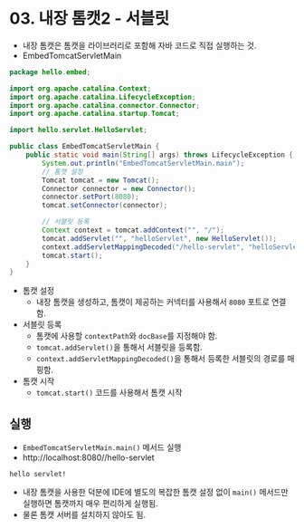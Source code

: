 # 03. 내장 톰캣2 - 서블릿
- 내장 톰캣은 톰캣을 라이브러리로 포함해 자바 코드로 직접 실행하는 것.
- EmbedTomcatServletMain
```java
package hello.embed;

import org.apache.catalina.Context;
import org.apache.catalina.LifecycleException;
import org.apache.catalina.connector.Connector;
import org.apache.catalina.startup.Tomcat;

import hello.servlet.HelloServlet;

public class EmbedTomcatServletMain {
	public static void main(String[] args) throws LifecycleException {
		System.out.println("EmbedTomcatServletMain.main");
		// 톰캣 설정
		Tomcat tomcat = new Tomcat();
		Connector connector = new Connector();
		connector.setPort(8080);
		tomcat.setConnector(connector);

		// 서블릿 등록
		Context context = tomcat.addContext("", "/");
		tomcat.addServlet("", "helloServlet", new HelloServlet());
		context.addServletMappingDecoded("/hello-servlet", "helloServlet");
		tomcat.start();
	}
}
```
- 톰캣 설정
  - 내장 톰캣을 생성하고, 톰캣이 제공하는 커넥터를 사용해서 `8080` 포트로 연결함.
- 서블릿 등록
  - 톰캣에 사용할 `contextPath`와 `docBase`를 지정해야 함.
  - `tomcat.addServlet()`을 통해서 서블릿을 등록함.
  - `context.addServletMappingDecoded()`을 통해서 등록한 서블릿의 경로를 매핑함.
- 톰캣 시작
  - `tomcat.start()` 코드를 사용해서 톰캣 시작

## 실행
- `EmbedTomcatServletMain.main()` 메서드 실행
- http://localhost:8080//hello-servlet
```text
hello servlet!
```
- 내장 톰캣을 사용한 덕분에 IDE에 별도의 복잡한 톰캣 설정 없이 `main()` 메서드만 실행하면 톰캣까지 매우 편리하게 실행됨.
- 물론 톰캣 서버를 설치하지 않아도 됨.

